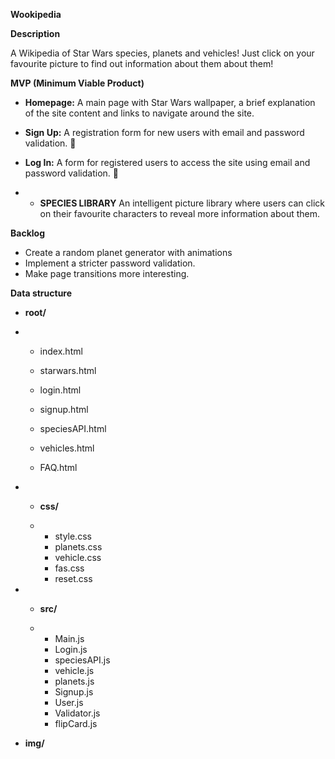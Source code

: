 **Wookipedia**



**Description**



A Wikipedia of Star Wars species, planets and vehicles! Just click on your favourite picture to find out information about them about them!





**MVP (Minimum Viable Product)**



- **Homepage:** A main page with Star Wars wallpaper, a brief explanation of the site content and links to navigate around the site.

- **Sign Up:** A registration form for new users with email and password validation. 👋

- **Log In:** A form for registered users to access the site using email and password validation. 🔑

- - **SPECIES LIBRARY** An intelligent picture library where users can click on their favourite characters to reveal more information about them.





**Backlog**

- Create a random planet generator with animations
- Implement a stricter password validation.
- Make page transitions more interesting. 

**Data structure**

- **root/**

- - index.html

  - starwars.html

  - login.html

  - signup.html

  - speciesAPI.html

  - vehicles.html

  - FAQ.html

    

- - **css/**

  - - style.css
    - planets.css
    - vehicle.css
    - fas.css
    - reset.css



- - **src/**

  - - Main.js
    - Login.js
    - speciesAPI.js
    - vehicle.js
    - planets.js
    - Signup.js
    - User.js
    - Validator.js
    - flipCard.js

- **img/** 

